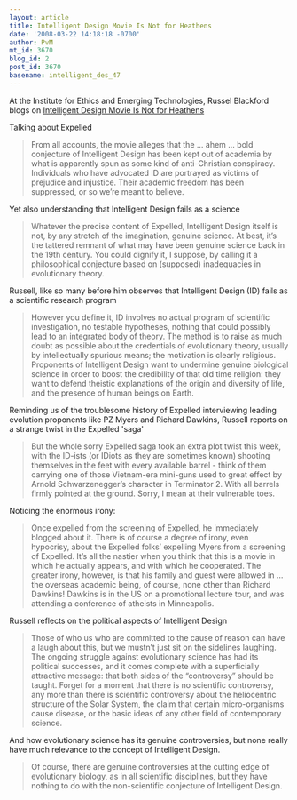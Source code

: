 ```yaml
---
layout: article
title: Intelligent Design Movie Is Not for Heathens
date: '2008-03-22 14:18:18 -0700'
author: PvM
mt_id: 3670
blog_id: 2
post_id: 3670
basename: intelligent_des_47
---
```

At the Institute for Ethics and Emerging Technologies, Russel Blackford blogs on [Intelligent Design Movie Is Not for Heathens](http://ieet.org/index.php/IEET/more/blackford20080322/)

Talking about Expelled 

> From all accounts, the movie alleges that the ... ahem ... bold conjecture of Intelligent Design has been kept out of academia by what is apparently spun as some kind of anti-Christian conspiracy. Individuals who have advocated ID are portrayed as victims of prejudice and injustice. Their academic freedom has been suppressed, or so we’re meant to believe.

Yet also understanding that Intelligent Design fails as a science

> Whatever the precise content of Expelled, Intelligent Design itself is not, by any stretch of the imagination, genuine science. At best, it’s the tattered remnant of what may have been genuine science back in the 19th century. You could dignify it, I suppose, by calling it a philosophical conjecture based on (supposed) inadequacies in evolutionary theory.

Russell, like so many before him observes that Intelligent Design (ID) fails as a scientific research program

> However you define it, ID involves no actual program of scientific investigation, no testable hypotheses, nothing that could possibly lead to an integrated body of theory. The method is to raise as much doubt as possible about the credentials of evolutionary theory, usually by intellectually spurious means; the motivation is clearly religious. Proponents of Intelligent Design want to undermine genuine biological science in order to boost the credibility of that old time religion: they want to defend theistic explanations of the origin and diversity of life, and the presence of human beings on Earth.

Reminding us of the troublesome history of Expelled interviewing leading evolution proponents like PZ Myers and Richard Dawkins, Russell reports on a strange twist in the Expelled 'saga'

> But the whole sorry Expelled saga took an extra plot twist this week, with the ID-ists (or IDiots as they are sometimes known) shooting themselves in the feet with every available barrel - think of them carrying one of those Vietnam-era mini-guns used to great effect by Arnold Schwarzenegger’s character in Terminator 2. With all barrels firmly pointed at the ground. Sorry, I mean at their vulnerable toes.

Noticing the enormous irony:

> Once expelled from the screening of Expelled, he immediately blogged about it. There is of course a degree of irony, even hypocrisy, about the Expelled folks’ expelling Myers from a screening of Expelled. It’s all the nastier when you think that this is a movie in which he actually appears, and with which he cooperated. The greater irony, however, is that his family and guest were allowed in ... the overseas academic being, of course, none other than Richard Dawkins! Dawkins is in the US on a promotional lecture tour, and was attending a conference of atheists in Minneapolis.

Russell reflects on the political aspects of Intelligent Design

> Those of who us who are committed to the cause of reason can have a laugh about this, but we mustn’t just sit on the sidelines laughing. The ongoing struggle against evolutionary science has had its political successes, and it comes complete with a superficially attractive message: that both sides of the “controversy” should be taught. Forget for a moment that there is no scientific controversy, any more than there is scientific controversy about the heliocentric structure of the Solar System, the claim that certain micro-organisms cause disease, or the basic ideas of any other field of contemporary science.

And how evolutionary science has its genuine controversies, but none really have much relevance to the concept of Intelligent Design.

> Of course, there are genuine controversies at the cutting edge of evolutionary biology, as in all scientific disciplines, but they have nothing to do with the non-scientific conjecture of Intelligent Design.
